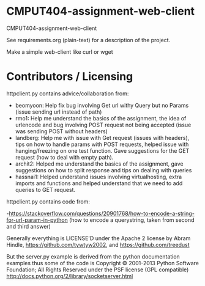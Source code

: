 CMPUT404-assignment-web-client
==============================

CMPUT404-assignment-web-client

See requirements.org (plain-text) for a description of the project.

Make a simple web-client like curl or wget

Contributors / Licensing
========================

httpclient.py contains advice/collaboration from:

- beomyoon: Help fix bug involving Get url withy Query but no Params (issue sending url instead of path)
- rmo1: Help me understand the basics of the assignment, the idea of urlencode and bug involving POST request 
  not being accepted (issue was sending POST without headers)
- landberg: Help me with issue with Get request (issues with headers), tips on how to handle params with POST
  requests, helped issue with hanging/freezing on one test function. Gave suggestions for the GET request (how
  to deal with empty path).
- archit2: Helped me understand the basics of the assignment, gave suggestions on how to split response and tips
  on dealing with queries
- hassnai1: Helped understand issues involving virtualhosting, extra imports and functions and helped understand
  that we need to add queries to GET request.

httpclient.py contains code from:

-https://stackoverflow.com/questions/20901768/how-to-encode-a-string-for-url-param-in-python (how to encode a querystring,
 taken from second and third answer)

Generally everything is LICENSE'D under the Apache 2 license by Abram Hindle, 
https://github.com/tywtyw2002, and https://github.com/treedust

But the server.py example is derived from the python documentation
examples thus some of the code is Copyright © 2001-2013 Python
Software Foundation; All Rights Reserved under the PSF license (GPL
compatible) http://docs.python.org/2/library/socketserver.html

